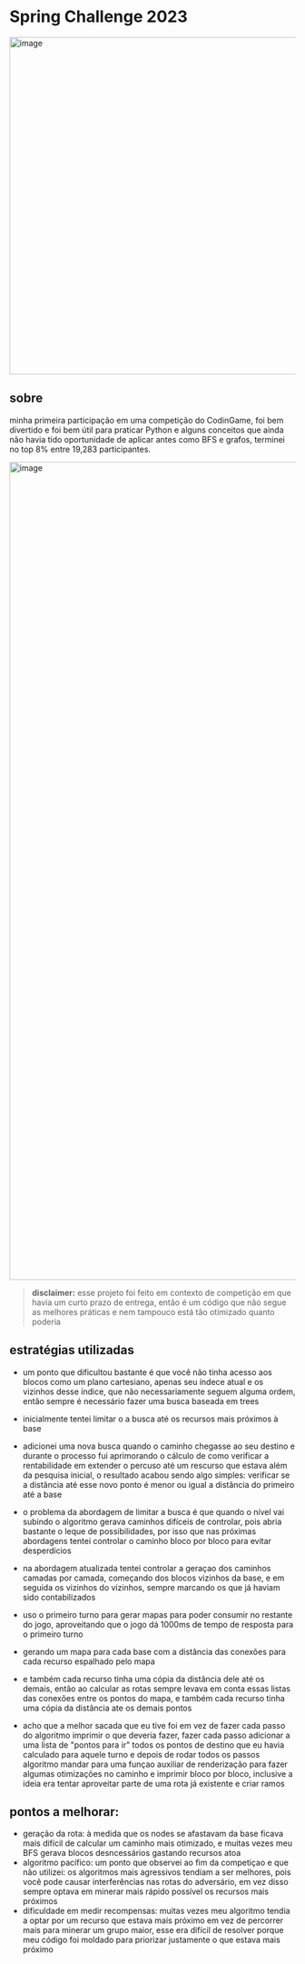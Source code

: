 # Spring Challenge 2023

<img width="594" alt="image" src="https://github.com/lbricio/spring-challenge-2023/assets/81334995/60fb31b0-07b9-4da7-ba6d-26accdc5d48a">

## sobre
minha primeira participação em uma competição do CodinGame, foi bem divertido e foi bem útil para praticar Python e alguns conceitos que
ainda não havia tido oportunidade de aplicar antes como BFS e grafos, terminei no top 8% entre 19,283 participantes.

<img width="1440" alt="image" src="https://github.com/lbricio/spring-challenge-2023/assets/81334995/4b63fb87-18e0-4e3d-b9ac-d13565050e8e">

> **disclaimer:** esse projeto foi feito em contexto de competição em que havia um curto prazo de entrega, então é um código que não segue as melhores práticas e nem tampouco está tão otimizado quanto poderia

## estratégias utilizadas

- um ponto que dificultou bastante é que você não tinha acesso aos blocos como um plano cartesiano, apenas seu índece atual e os vizinhos
desse índice, que não necessariamente seguem alguma ordem, então sempre é necessário fazer uma busca baseada em trees
- inicialmente tentei limitar o a busca até os recursos mais próximos à base
- adicionei uma nova busca quando o caminho chegasse ao seu destino e durante o processo
fui aprimorando o cálculo de como verificar a rentabilidade em extender o percuso até um rescurso que estava além da pesquisa inicial,
o resultado acabou sendo algo simples: verificar se a distância até esse novo ponto é menor ou igual a distância do primeiro até a base
- o problema da abordagem de limitar a busca é que quando o nível vai subindo o algoritmo gerava caminhos difíceis de controlar, pois abria bastante o leque de possibilidades, por isso que nas próximas abordagens tentei controlar o caminho bloco por bloco para evitar desperdícios

- na abordagem atualizada tentei controlar a geraçao dos caminhos camadas por camada, começando dos blocos vizinhos da base,
e em seguida os vizinhos do vizinhos, sempre marcando os que já haviam sido contabilizados
- uso o primeiro turno para gerar mapas para poder consumir no restante do jogo, aproveitando que o jogo dá 1000ms
de tempo de resposta para o primeiro turno
- gerando um mapa para cada base com a distância das conexões para cada recurso espalhado pelo mapa
- e também cada recurso tinha uma cópia da distância dele até os demais, então ao calcular as rotas sempre levava em conta essas 
listas das conexões entre os pontos do mapa, e também cada recurso tinha uma cópia da distância ate os demais pontos
- acho que a melhor sacada que eu tive foi em vez de fazer cada passo do algoritmo imprimir o que deveria fazer, fazer cada passo adicionar a
uma lista de "pontos para ir" todos os pontos de destino que eu havia calculado para aquele turno e depois de rodar todos os passos algoritmo 
mandar para uma funçao auxiliar de renderização para fazer algumas otimizações no caminho e imprimir bloco por bloco, inclusive a ideia era tentar 
aproveitar parte de uma rota já existente e criar ramos

## pontos a melhorar:

- geração da rota: à medida que os nodes se afastavam da base ficava mais difícil de calcular um caminho mais otimizado, e muitas vezes meu BFS
gerava blocos desncessários gastando recursos atoa
- algoritmo pacífico: um ponto que observei ao fim da competiçao e que não utilizei: os algoritmos mais agressivos tendiam a ser melhores,
pois você pode causar interferências nas rotas do adversário, em vez disso sempre optava em minerar mais rápido possível os recursos mais próximos
- dificuldade em medir recompensas: muitas vezes meu algoritmo tendia a optar por um recurso que estava mais próximo em vez de percorrer mais para minerar um grupo maior, esse era difícil de resolver porque meu código foi moldado para priorizar justamente o que estava mais próximo
 
